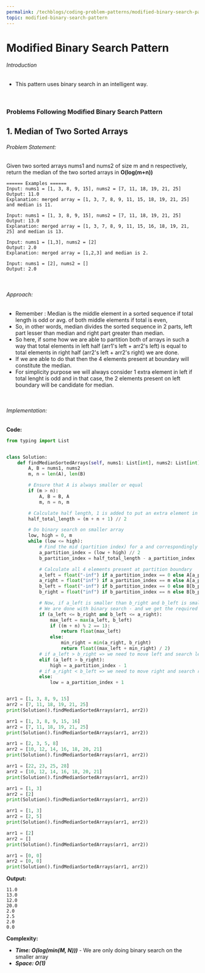 ```yaml
---
permalink: /techblogs/coding-problem-patterns/modified-binary-search-pattern
topic: modified-binary-search-pattern
---
```




# Modified Binary Search Pattern

###### Introduction

- This pattern uses binary search in an intelligent way.

<br>

### Problems Following Modified Binary Search Pattern

## 1. Median of Two Sorted Arrays

###### Problem Statement:

Given two sorted arrays nums1 and nums2 of size m and n respectively, return the median of the two sorted arrays in **O(log(m+n))**

```
====== Examples ======
Input: nums1 = [1, 3, 8, 9, 15], nums2 = [7, 11, 18, 19, 21, 25]
Output: 11.0
Explanation: merged array = [1, 3, 7, 8, 9, 11, 15, 18, 19, 21, 25] and median is 11.

Input: nums1 = [1, 3, 8, 9, 15], nums2 = [7, 11, 18, 19, 21, 25]
Output: 13.0
Explanation: merged array = [1, 3, 7, 8, 9, 11, 15, 16, 18, 19, 21, 25] and median is 13.

Input: nums1 = [1,3], nums2 = [2]
Output: 2.0
Explanation: merged array = [1,2,3] and median is 2.

Input: nums1 = [2], nums2 = []
Output: 2.0
```

<br>

###### Approach:

- Remember : Median is the middle element in a sorted sequence if total length is odd or avg. of both middle elements if total is even,
- So, in other words, median divides the sorted sequence in 2 parts, left part lesser than median and right part greater than median.
- So here, if some how we are able to partition both of arrays in such a way that total elements in left half (arr1's left + arr2's left) is equal to total elements in right half (arr2's left + arr2's right) we are done.
- If we are able to do that then the 4 elements present at boundary will constitute the median.
- For simplicity purpose we will always consider 1 extra element in left if total lenght is odd and in that case, the 2 elements present on left boundary will be candidate for median.

<br>

###### Implementation:

**Code:**

```python
from typing import List


class Solution:
    def findMedianSortedArrays(self, nums1: List[int], nums2: List[int]) -> float:
        A, B = nums1, nums2
        m, n = len(A), len(B)

        # Ensure that A is always smaller or equal
        if (m > n):
            A, B = B, A
            m, n = n, m

        # Calculate half length, 1 is added to put an extra element in left if total lenght is odd
        half_total_length = (m + n + 1) // 2

        # Do binary search on smaller array
        low, high = 0, m
        while (low <= high):
            # Find the mid (partition index) for a and correspondingly find partition index for b
            a_partition_index = (low + high) // 2
            b_partition_index = half_total_length - a_partition_index

            # Calculate all 4 elements present at partition boundary
            a_left = float("-inf") if a_partition_index == 0 else A[a_partition_index - 1]
            a_right = float("inf") if a_partition_index == m else A[a_partition_index]
            b_left = float("-inf") if b_partition_index == 0 else B[b_partition_index - 1]
            b_right = float("inf") if b_partition_index == n else B[b_partition_index]

            # Now, if a_left is smaller than b_right and b_left is smaller than a_right
            # We are done with binary search - and we get the required partition index
            if (a_left <= b_right and b_left <= a_right):
                max_left = max(a_left, b_left)
                if ((m + n) % 2 == 1):
                    return float(max_left)
                else:
                    min_right = min(a_right, b_right)
                    return float((max_left + min_right) / 2)
            # if a_left > b_right => we need to move left and search left side for required partition index
            elif (a_left > b_right):
                high = a_partition_index - 1
            # if a_right < b_left => we need to move right and search right side for required partition index
            else:
                low = a_partition_index + 1


arr1 = [1, 3, 8, 9, 15]
arr2 = [7, 11, 18, 19, 21, 25]
print(Solution().findMedianSortedArrays(arr1, arr2))

arr1 = [1, 3, 8, 9, 15, 16]
arr2 = [7, 11, 18, 19, 21, 25]
print(Solution().findMedianSortedArrays(arr1, arr2))

arr1 = [2, 3, 5, 8]
arr2 = [10, 12, 14, 16, 18, 20, 21]
print(Solution().findMedianSortedArrays(arr1, arr2))

arr1 = [22, 23, 25, 28]
arr2 = [10, 12, 14, 16, 18, 20, 21]
print(Solution().findMedianSortedArrays(arr1, arr2))

arr1 = [1, 3]
arr2 = [2]
print(Solution().findMedianSortedArrays(arr1, arr2))

arr1 = [1, 3]
arr2 = [2, 5]
print(Solution().findMedianSortedArrays(arr1, arr2))

arr1 = [2]
arr2 = []
print(Solution().findMedianSortedArrays(arr1, arr2))

arr1 = [0, 0]
arr2 = [0, 0]
print(Solution().findMedianSortedArrays(arr1, arr2))
```

**Output:**

```
11.0
13.0
12.0
20.0
2.0
2.5
2.0
0.0
```

**Complexity:**

- ***Time: O(log(min(M, N)))*** - We are only doing binary search on the smaller array
- ***Space: O(1)*** 

<br>

<br>



 



